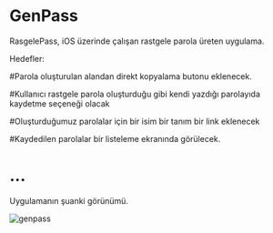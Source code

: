 # GenPass
RasgelePass, iOS üzerinde çalışan rastgele parola üreten uygulama.

Hedefler:

#Parola oluşturulan alandan direkt kopyalama butonu eklenecek.

#Kullanıcı rastgele parola oluşturduğu gibi
kendi yazdığı parolayıda kaydetme seçeneği olacak

#Oluşturduğumuz parolalar için bir isim bir tanım bir link eklenecek

#Kaydedilen parolalar bir listeleme ekranında görülecek.

# ...

Uygulamanın şuanki görünümü.

![genpass](https://user-images.githubusercontent.com/9142018/88354303-22f58f80-cd69-11ea-9568-e61505ab3594.gif)



